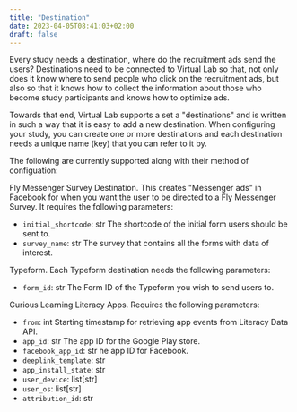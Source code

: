 ```yaml
---
title: "Destination"
date: 2023-04-05T08:41:03+02:00
draft: false
---
```


Every study needs a destination, where do the recruitment ads send the users? Destinations need to be connected to Virtual Lab so that, not only does it know where to send people who click on the recruitment ads, but also so that it knows how to collect the information about those who become study participants and knows how to optimize ads.

Towards that end, Virtual Lab supports a set a "destinations" and is written in such a way that it is easy to add a new destination. When configuring your study, you can create one or more destinations and each destination needs a unique name (key) that you can refer to it by.

The following are currently supported along with their method of configuation:

Fly Messenger Survey Destination. This creates "Messenger ads" in Facebook for when you want the user to be directed to a Fly Messenger Survey. It requires the following parameters:

- `initial_shortcode`: str The shortcode of the initial form users should be sent to.
- `survey_name`: str The survey that contains all the forms with data of interest.

Typeform. Each Typeform destination needs the following parameters:

- `form_id`: str The Form ID of the Typeform you wish to send users to.

Curious Learning Literacy Apps. Requires the following parameters:

- `from`: int Starting timestamp for retrieving app events from Literacy Data API.
- `app_id`: str The app ID for the Google Play store.
- `facebook_app_id`: str he app ID for Facebook.
- `deeplink_template`: str
- `app_install_state`: str
- `user_device`: list[str]
- `user_os`: list[str]
- `attribution_id`: str
